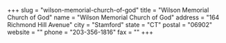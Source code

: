 +++
slug = "wilson-memorial-church-of-god"
title = "Wilson Memorial Church of God"
name = "Wilson Memorial Church of God"
address = "164 Richmond Hill Avenue"
city = "Stamford"
state = "CT"
postal = "06902"
website = ""
phone = "203-356-1816"
fax = ""
+++

